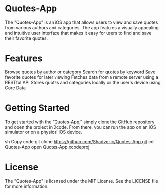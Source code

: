 # Quotes-App

The "Quotes-App" is an iOS app that allows users to view and save quotes from various authors and categories. The app features a visually appealing and intuitive user interface that makes it easy for users to find and save their favorite quotes.

# Features
Browse quotes by author or category
Search for quotes by keyword
Save favorite quotes for later viewing
Fetches data from a remote server using a RESTful API
Stores quotes and categories locally on the user's device using Core Data


# Getting Started
To get started with the "Quotes-App," simply clone the GitHub repository and open the project in Xcode. From there, you can run the app on an iOS simulator or on a physical iOS device.

sh
Copy code
git clone https://github.com/Shadvonic/Quotes-App.git
cd Quotes-App
open Quotes-App.xcodeproj

# License
The "Quotes-App" is licensed under the MIT License. See the LICENSE file for more information.
